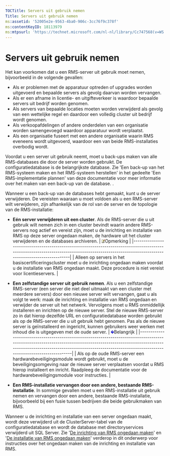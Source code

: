 ```yaml
---
TOCTitle: Servers uit gebruik nemen
Title: Servers uit gebruik nemen
ms:assetid: '52005e2e-9563-4ba0-906c-3cc76f9c378f'
ms:contentKeyID: 18113979
ms:mtpsurl: 'https://technet.microsoft.com/nl-nl/library/Cc747568(v=WS.10)'
---
```


Servers uit gebruik nemen
=========================

Het kan voorkomen dat u een RMS-server uit gebruik moet nemen, bijvoorbeeld in de volgende gevallen:

-   Als er problemen met de apparatuur optreden of upgrades worden uitgevoerd en bepaalde servers als gevolg daarvan worden vervangen.
-   Als er een afname in licentie- en uitgifteverkeer is waardoor bepaalde servers uit bedrijf worden genomen.
-   Als servers van bepaalde locaties moeten worden verwijderd als gevolg van een wettelijke regel en daardoor een volledig cluster uit bedrijf wordt genomen.
-   Als verkoopafdelingen of andere onderdelen van een organisatie worden samengevoegd waardoor apparatuur wordt verplaatst.
-   Als een organisatie fuseert met een andere organisatie waarin RMS eveneens wordt uitgevoerd, waardoor een van beide RMS-installaties overbodig wordt.

Voordat u een server uit gebruik neemt, moet u back-ups maken van alle RMS-databases die door de server worden gebruikt. De configuratiedatabase is de belangrijkste database. Zie 'Een back-up van het RMS-systeem maken en het RMS-systeem herstellen' in het gedeelte 'Een RMS-implementatie plannen' van deze documentatie voor meer informatie over het maken van een back-up van de database. .

Wanneer u een back-up van de databases hebt gemaakt, kunt u de server verwijderen. De vereisten waaraan u moet voldoen als u een RMS-server wilt verwijderen, zijn afhankelijk van de rol van de server en de topologie van de RMS-installatie:

-   **Eén server verwijderen uit een cluster**. Als de RMS-server die u uit gebruik wilt nemen zich in een cluster bevindt waarin andere RMS-servers nog actief en vereist zijn, moet u de inrichting en installatie van RMS op deze server ongedaan maken, de hardware uit het cluster verwijderen en de databases archiveren.
    | ![](images/Cc747568.note(WS.10).gif)Opmerking                                                                                                                    |
    |-----------------------------------------------------------------------------------------------------------------------------------------------------------------------------------------------|
    | Alleen op servers in het basiscertificeringscluster moet u de inrichting ongedaan maken voordat u de installatie van RMS ongedaan maakt. Deze procedure is niet vereist voor licentieservers. |

-   **Een zelfstandige server uit gebruik nemen**. Als u een zelfstandige RMS-server (een server die niet deel uitmaakt van een cluster met meerdere servers) door een nieuwe server wilt vervangen, gaat u als volgt te werk: maak de inrichting en installatie van RMS ongedaan en verwijder de server uit het netwerk. Vervolgens moet u RMS onmiddellijk installeren en inrichten op de nieuwe server. Stel de nieuwe RMS-server zo in dat hierop dezelfde URL en configuratiedatabase worden gebruikt als op de RMS-server die u uit gebruik hebt genomen. Pas als de nieuwe server is geïnstalleerd en ingericht, kunnen gebruikers weer werken met inhoud die is uitgegeven met de oude server.
    | ![](images/Cc747568.Important(WS.10).gif)Belangrijk                                                                                                                                                                                      |
    |-----------------------------------------------------------------------------------------------------------------------------------------------------------------------------------------------------------------------------------------------------------------------|
    | Als op de oude RMS-server een hardwarebeveiligingsmodule wordt gebruikt, moet u de beveiligingsomgeving naar de nieuwe server verplaatsen voordat u RMS hierop installeert en inricht. Raadpleeg de documentatie voor de hardwarebeveiligingsmodule voor instructies. |

-   **Een RMS-installatie vervangen door een andere, bestaande RMS-installatie**. In sommige gevallen moet u een RMS-installatie uit gebruik nemen en vervangen door een andere, bestaande RMS-installatie, bijvoorbeeld bij een fusie tussen bedrijven die beide gebruikmaken van RMS.

Wanneer u de inrichting en installatie van een server ongedaan maakt, wordt deze verwijderd uit de ClusterServer-tabel van de configuratiedatabase en wordt de database met directoryservices verwijderd uit SQL Server. Zie '[De inrichting van RMS ongedaan maken](https://technet.microsoft.com/9fa63daa-5fb9-4afd-8371-b38248619857)' en '[De installatie van RMS ongedaan maken](https://technet.microsoft.com/885e3b4f-ea32-466f-9f7f-d8440b0f7c28)' verderop in dit onderwerp voor instructies over het ongedaan maken van de inrichting en installatie van RMS.
